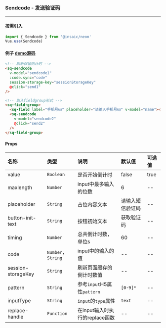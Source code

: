 ### Sendcode - 发送验证码

---
#### 按需引入

```js
import { Sendcode } from '@insaic/neon'
Vue.use(Sendcode)
```

#### 例子 [demo源码](https://github.com/insaic/neon/blob/dev/examples/routers/sendcode.vue)
```html
<!-- 刷新保留倒计时 -->
<sq-sendcode
  v-model="sendcode1"
  :code.sync="code"
  session-storage-key="sessionStorageKey"
  @click="send1"
/>

<!-- 嵌入fieldgroup形式 -->
<sq-field-group>
  <sq-field label="手机号码" placeholder="请输入手机号码" v-model="name"></sq-field>
  <sq-sendcode
    v-model="sendcode2"
    @click="send2"
  />
</sq-field-group>
```
#### Props
 名称                 | 类型               | 说明                         | 默认值          | 可选值
:------              |:---------           |:--------                   |:-------        |:------
 value               | `Boolean`           | 是否开始倒计时                |   false       | true
 maxlength           | `Number`            | input中最多输入的位数         | 6              | --
 placeholder         | `String`            | 占位内容文本                 | 请输入短信验证码  | --
 button-init-text    | `String`            | 按钮初始文本                 | 获取验证码       | --
 timing              | `Number`            | 总共倒计时数，单位s           | 60              | --
 code                | `Number`，`String`  | input中的输入的值             | --             | --
 session-storageKey  | `String`            | 刷新页面缓存的倒计时数值        | --             | --
 pattern             | `String`            | 参考`input`H5属性`pattern`   | `[0-9]*`       | --
 inputType           | `String`            | `input`的`type`属性          | `text`         | --
 replace-handle      | `Function`          | 在input输入时执行的replace函数 | --             | --
